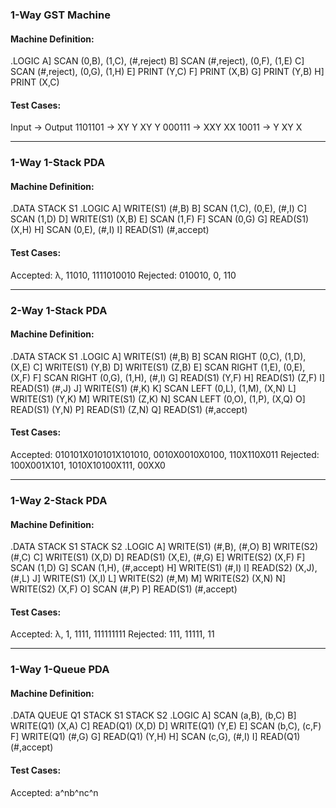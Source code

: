 ### 1-Way GST Machine
#### Machine Definition:
.LOGIC
A] SCAN (0,B), (1,C), (#,reject)
B] SCAN (#,reject), (0,F), (1,E)
C] SCAN (#,reject), (0,G), (1,H)
E] PRINT (Y,C)
F] PRINT (X,B)
G] PRINT (Y,B)
H] PRINT (X,C)

#### Test Cases:
Input → Output
1101101 → XY Y XY Y
000111 → XXY XX
10011 → Y XY X

---

### 1-Way 1-Stack PDA
#### Machine Definition:
.DATA
STACK S1
.LOGIC
A] WRITE(S1) (#,B)
B] SCAN (1,C), (0,E), (#,I)
C] SCAN (1,D)
D] WRITE(S1) (X,B)
E] SCAN (1,F)
F] SCAN (0,G)
G] READ(S1) (X,H)
H] SCAN (0,E), (#,I)
I] READ(S1) (#,accept)

#### Test Cases:
Accepted: λ, 11010, 1111010010
Rejected: 010010, 0, 110

---

### 2-Way 1-Stack PDA
#### Machine Definition:
.DATA
STACK S1
.LOGIC
A] WRITE(S1) (#,B)
B] SCAN RIGHT (0,C), (1,D), (X,E)
C] WRITE(S1) (Y,B)
D] WRITE(S1) (Z,B)
E] SCAN RIGHT (1,E), (0,E), (X,F)
F] SCAN RIGHT (0,G), (1,H), (#,I)
G] READ(S1) (Y,F)
H] READ(S1) (Z,F)
I] READ(S1) (#,J)
J] WRITE(S1) (#,K)
K] SCAN LEFT (0,L), (1,M), (X,N)
L] WRITE(S1) (Y,K)
M] WRITE(S1) (Z,K)
N] SCAN LEFT (0,O), (1,P), (X,Q)
O] READ(S1) (Y,N)
P] READ(S1) (Z,N)
Q] READ(S1) (#,accept)

#### Test Cases:
Accepted: 010101X010101X101010, 0010X0010X0100, 110X110X011
Rejected: 100X001X101, 1010X10100X111, 00XX0

---

### 1-Way 2-Stack PDA
#### Machine Definition:
.DATA
STACK S1
STACK S2
.LOGIC
A] WRITE(S1) (#,B), (#,O)
B] WRITE(S2) (#,C)
C] WRITE(S1) (X,D)
D] READ(S1) (X,E), (#,G)
E] WRITE(S2) (X,F)
F] SCAN (1,D)
G] SCAN (1,H), (#,accept)
H] WRITE(S1) (#,I)
I] READ(S2) (X,J), (#,L)
J] WRITE(S1) (X,I)
L] WRITE(S2) (#,M)
M] WRITE(S2) (X,N)
N] WRITE(S2) (X,F)
O] SCAN (#,P)
P] READ(S1) (#,accept)

#### Test Cases:
Accepted: λ, 1, 1111, 111111111
Rejected: 111, 11111, 11

---

### 1-Way 1-Queue PDA
#### Machine Definition:
.DATA
QUEUE Q1
STACK S1
STACK S2
.LOGIC
A] SCAN (a,B), (b,C)
B] WRITE(Q1) (X,A)
C] READ(Q1) (X,D)
D] WRITE(Q1) (Y,E)
E] SCAN (b,C), (c,F)
F] WRITE(Q1) (#,G)
G] READ(Q1) (Y,H)
H] SCAN (c,G), (#,I)
I] READ(Q1) (#,accept)

#### Test Cases:
Accepted: a^nb^nc^n